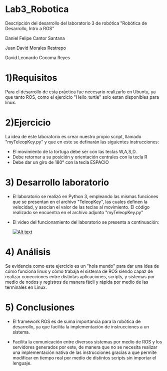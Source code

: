 # Lab3_Robotica
Descripción del desarrollo del laboratorio 3 de robótica "Robótica de Desarrollo, Intro a ROS"


Daniel Felipe Cantor Santana

Juan David Morales Restrepo

David Leonardo Cocoma Reyes 


# 1)Requisitos
Para el desarrollo de esta práctica fue necesario realizarlo en Ubuntu, ya que tanto ROS, como el ejercicio "Hello_turtle" solo estan disponibles para linux.


# 2)Ejercicio
La idea de este laboratorio es crear nuestro propio script, llamado "myTeleopKey.py" y que en este se definarán las siguientes instrucciones:

- El movimiento de la tortuga debe ser con las teclas W,A,S,D. 
- Debe retornar a su posición y orientación centrales con la tecla R
- Debe dar un giro de 180° con la tecla ESPACIO


# 3) Desarrollo laboratorio
  - El laboratorio se realizó en Python 3, empleando las mismas funciones que se presentan en el archivo "TeleopKey", las cuales definen la velocidad, y asocian el valor de las teclas al movimiento. El código realizado se encuentra en el archivo adjunto "myTeleopKey.py"
  
  - El video del funcionamiento del laboratorio se presenta a continuación:
  
    [![Alt text](https://img.youtube.com/vi/2K-DCGj8uyk/0.jpg)](https://www.youtube.com/watch?v=2K-DCGj8uyk)

# 4) Análisis
  Se evidencia como este ejercicio es un "hola mundo" para dar una idea de cómo funciona linux y cómo trabaja el sistema de ROS siendo capaz de realizar conecciones entre distintas aplicaciones, scripts, y sistemas por medio de nodos y registros de manera fácil y rápida por medio de las terminales en Linux.
  
  
# 5) Conclusiones

  - El framework ROS es de suma importancia para la robótica de desarrollo, ya que facilita la implementación de instrucciones a un sistema.
  
  - Facilita la comunicación entre diversos sistemas por medio de ROS y los servidores generados por este, de manera que no se necesita realizar una implementación nativa de las instrucciones gracias a que permite modificar en tiempo real por medio de distintos scripts sin importar el lenguaje.
